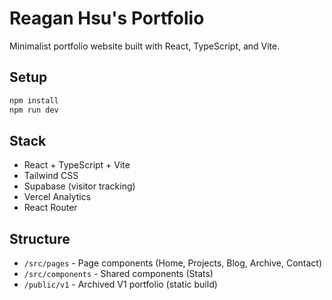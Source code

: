 # Reagan Hsu's Portfolio

Minimalist portfolio website built with React, TypeScript, and Vite.

## Setup

```bash
npm install
npm run dev
```

## Stack

- React + TypeScript + Vite
- Tailwind CSS
- Supabase (visitor tracking)
- Vercel Analytics
- React Router

## Structure

- `/src/pages` - Page components (Home, Projects, Blog, Archive, Contact)
- `/src/components` - Shared components (Stats)
- `/public/v1` - Archived V1 portfolio (static build)
